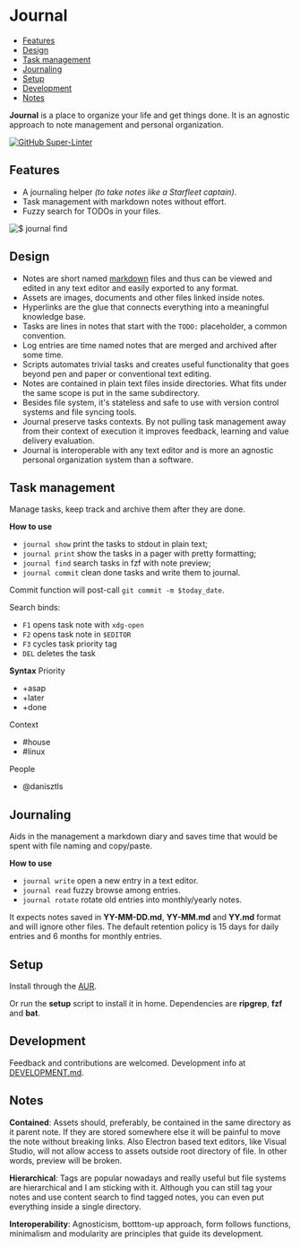 # Journal

<!-- TOC GitLab -->

* [Features](#features)
* [Design](#design)
* [Task management](#task-management)
* [Journaling](#journaling)
* [Setup](#setup)
* [Development](#development)
* [Notes](#notes)

<!-- /TOC -->

**Journal** is a place to organize your life and get things done. It is an agnostic approach to note management and personal organization.

[![GitHub Super-Linter](https://github.com/lbcnz/journal/workflows/Lint%20Code%20Base/badge.svg)](https://github.com/marketplace/actions/super-linter)
## Features
- A journaling helper *(to take notes like a Starfleet captain)*.
- Task management with markdown notes without effort.
- Fuzzy search for TODOs in your files.

![$ journal find](https://github.com/lbcnz/journal/blob/main/journal-fzf.png) 

## Design
- Notes are short named [markdown](markdown.md) files and thus can be viewed and edited in any text editor and easily exported to any format.
- Assets are images, documents and other files linked inside notes.
- Hyperlinks are the glue that connects everything into a meaningful knowledge base.
- Tasks are lines in notes that start with the `TODO:` placeholder, a common convention. 
- Log entries are time named notes that are merged and archived after some time.
- Scripts automates trivial tasks and creates useful functionality that goes beyond pen and paper or conventional text editing.
- Notes are contained in plain text files inside directories. What fits under the same scope is put in the same subdirectory.
- Besides file system, it's stateless and safe to use with version control systems and file syncing tools.
- Journal preserve tasks contexts. By not pulling task management away from their context of execution it improves feedback, learning and value delivery evaluation.
- Journal is interoperable with any text editor and is more an agnostic personal organization system than a software.

## Task management
Manage tasks, keep track and archive them after they are done.

**How to use**
- `journal show` print the tasks to stdout in plain text;
- `journal print` show the tasks in a pager with pretty formatting;
- `journal find` search tasks in fzf with note preview;
- `journal commit` clean done tasks and write them to journal.

Commit function will post-call `git commit -m $today_date`.

Search binds:
- `F1` opens task note with `xdg-open`
- `F2` opens task note in `$EDITOR`
- `F3` cycles task priority tag 
- `DEL` deletes the task

**Syntax**
Priority
- +asap
- +later
- +done

Context
- #house
- #linux

People
- @danisztls

## Journaling
Aids in the management a markdown diary and saves time that would be spent with file naming and copy/paste.

**How to use**
- `journal write` open a new entry in a text editor.
- `journal read` fuzzy browse among entries.
- `journal rotate` rotate old entries into monthly/yearly notes.

It expects notes saved in **YY-MM-DD.md**, **YY-MM.md** and **YY.md** format and will ignore other files. The default retention policy is 15 days for daily entries and 6 months for monthly entries.

## Setup
Install through the [AUR](https://aur.archlinux.org/packages/journal-git/).

Or run the **setup** script to install it in home. Dependencies are **ripgrep**, **fzf** and **bat**.

## Development
Feedback and contributions are welcomed. Development info at [DEVELOPMENT.md](https://gitlab.com/lbcnz/journal/-/blob/main/DEVELOPMENT.md).

## Notes
**Contained**: Assets should, preferably, be contained in the same directory as it parent note. If they are stored somewhere else it will be painful to move the note without breaking links. Also Electron based text editors, like Visual Studio, will not allow access to assets outside root directory of file. In other words, preview will be broken.

**Hierarchical**: Tags are popular nowadays and really useful but file systems are hierarchical and I am sticking with it. Although you can still tag your notes and use content search to find tagged notes, you can even put everything inside a single directory.

**Interoperability**: Agnosticism, botttom-up approach, form follows functions, minimalism and modularity are principles that guide its development.
